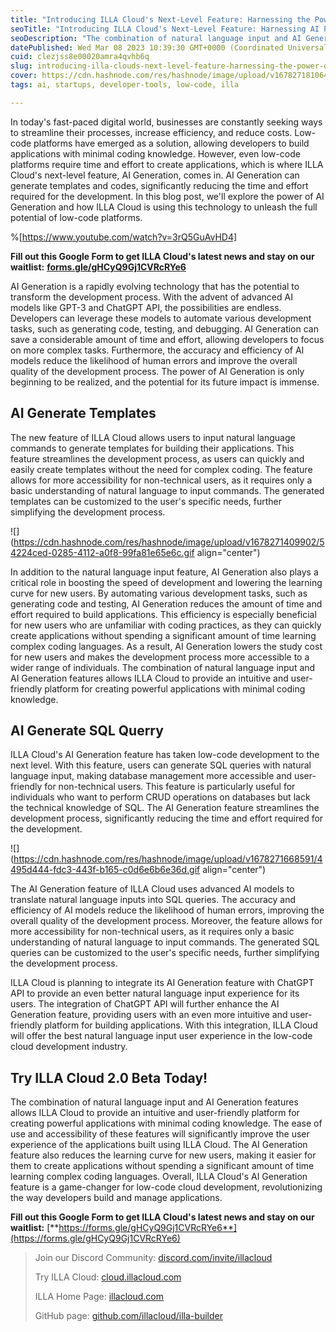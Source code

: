 ```yaml
---
title: "Introducing ILLA Cloud's Next-Level Feature: Harnessing the Power of AI Generation"
seoTitle: "Introducing ILLA Cloud's Next-Level Feature: Harnessing AI Power"
seoDescription: "The combination of natural language input and AI Generation features allows ILLA Cloud to provide an intuitive platform for creating powerful internal tools"
datePublished: Wed Mar 08 2023 10:39:30 GMT+0000 (Coordinated Universal Time)
cuid: clezjss8e00020amra4qvhb6q
slug: introducing-illa-clouds-next-level-feature-harnessing-the-power-of-ai-generation
cover: https://cdn.hashnode.com/res/hashnode/image/upload/v1678271810641/1ba417b8-fd7d-4118-bbff-f11c562c7e6b.png
tags: ai, startups, developer-tools, low-code, illa

---
```


In today's fast-paced digital world, businesses are constantly seeking ways to streamline their processes, increase efficiency, and reduce costs. Low-code platforms have emerged as a solution, allowing developers to build applications with minimal coding knowledge. However, even low-code platforms require time and effort to create applications, which is where ILLA Cloud's next-level feature, AI Generation, comes in. AI Generation can generate templates and codes, significantly reducing the time and effort required for the development. In this blog post, we'll explore the power of AI Generation and how ILLA Cloud is using this technology to unleash the full potential of low-code platforms.

%[https://www.youtube.com/watch?v=3rQ5GuAvHD4] 

**Fill out this Google Form to get ILLA Cloud's latest news and stay on our waitlist:** [**forms.gle/gHCyQ9Gj1CVRcRYe6**](http://forms.gle/gHCyQ9Gj1CVRcRYe6)

AI Generation is a rapidly evolving technology that has the potential to transform the development process. With the advent of advanced AI models like GPT-3 and ChatGPT API, the possibilities are endless. Developers can leverage these models to automate various development tasks, such as generating code, testing, and debugging. AI Generation can save a considerable amount of time and effort, allowing developers to focus on more complex tasks. Furthermore, the accuracy and efficiency of AI models reduce the likelihood of human errors and improve the overall quality of the development process. The power of AI Generation is only beginning to be realized, and the potential for its future impact is immense.

## AI Generate Templates

The new feature of ILLA Cloud allows users to input natural language commands to generate templates for building their applications. This feature streamlines the development process, as users can quickly and easily create templates without the need for complex coding. The feature allows for more accessibility for non-technical users, as it requires only a basic understanding of natural language to input commands. The generated templates can be customized to the user's specific needs, further simplifying the development process.

![](https://cdn.hashnode.com/res/hashnode/image/upload/v1678271409902/54224ced-0285-4112-a0f8-99fa81e65e6c.gif align="center")

In addition to the natural language input feature, AI Generation also plays a critical role in boosting the speed of development and lowering the learning curve for new users. By automating various development tasks, such as generating code and testing, AI Generation reduces the amount of time and effort required to build applications. This efficiency is especially beneficial for new users who are unfamiliar with coding practices, as they can quickly create applications without spending a significant amount of time learning complex coding languages. As a result, AI Generation lowers the study cost for new users and makes the development process more accessible to a wider range of individuals. The combination of natural language input and AI Generation features allows ILLA Cloud to provide an intuitive and user-friendly platform for creating powerful applications with minimal coding knowledge.

## AI Generate SQL Querry

ILLA Cloud's AI Generation feature has taken low-code development to the next level. With this feature, users can generate SQL queries with natural language input, making database management more accessible and user-friendly for non-technical users. This feature is particularly useful for individuals who want to perform CRUD operations on databases but lack the technical knowledge of SQL. The AI Generation feature streamlines the development process, significantly reducing the time and effort required for the development.

![](https://cdn.hashnode.com/res/hashnode/image/upload/v1678271668591/4495d444-fdc3-443f-b165-c0d6e6b6e36d.gif align="center")

The AI Generation feature of ILLA Cloud uses advanced AI models to translate natural language inputs into SQL queries. The accuracy and efficiency of AI models reduce the likelihood of human errors, improving the overall quality of the development process. Moreover, the feature allows for more accessibility for non-technical users, as it requires only a basic understanding of natural language to input commands. The generated SQL queries can be customized to the user's specific needs, further simplifying the development process.

ILLA Cloud is planning to integrate its AI Generation feature with ChatGPT API to provide an even better natural language input experience for its users. The integration of ChatGPT API will further enhance the AI Generation feature, providing users with an even more intuitive and user-friendly platform for building applications. With this integration, ILLA Cloud will offer the best natural language input user experience in the low-code cloud development industry.

## Try ILLA Cloud 2.0 Beta Today!

The combination of natural language input and AI Generation features allows ILLA Cloud to provide an intuitive and user-friendly platform for creating powerful applications with minimal coding knowledge. The ease of use and accessibility of these features will significantly improve the user experience of the applications built using ILLA Cloud. The AI Generation feature also reduces the learning curve for new users, making it easier for them to create applications without spending a significant amount of time learning complex coding languages. Overall, ILLA Cloud's AI Generation feature is a game-changer for low-code cloud development, revolutionizing the way developers build and manage applications.

**Fill out this Google Form to get ILLA Cloud's latest news and stay on our waitlist:** [**https://forms.gle/gHCyQ9Gj1CVRcRYe6**](https://forms.gle/gHCyQ9Gj1CVRcRYe6)

> Join our Discord Community: [discord.com/invite/illacloud](http://discord.com/invite/illacloud)
> 
> Try ILLA Cloud: [cloud.illacloud.com](http://cloud.illacloud.com)
> 
> ILLA Home Page: [illacloud.com](http://illacloud.com)
> 
> GitHub page: [github.com/illacloud/illa-builder](http://github.com/illacloud/illa-builder)